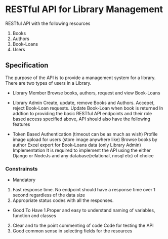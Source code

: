 # RESTful API for Library Management
RESTful API with the following resources

1. Books
2. Authors
3. Book-Loans
4. Users

## Specification
The purpose of the API is to provide a management system for a library. There are two types of users in a Library.

- Library Member
Browse books, authors, request and view Book-Loans

- Library Admin
Create, update, remove Books and Authors. Accepet, reject Book-Loan requests. Update Book-Loan when book is returned
In addtion to providing the basic RESTful API endpoints and their role based access specified above, API should also have the following features

- Token Based Authentication (timeout can be as much as wish)
Profile image upload for users (store image anywhere like)
Browse books by author
Excel export for Book-Loans data (only Library Admin)
Implementation
It is required to implement the API using the either Django or NodeJs and any database(relational, nosql etc) of choice

### Constrainsts
- Mandatory
1. Fast response time. No endpoint should have a response time over 1 second regardless of the data size
2. Appropriate status codes with all the responses.
- Good To Have
1.Proper and easy to understand naming of variables, function and classes
2. Clear and to the point commenting of code
Code for testing the API
3. Good common sense in selecting fields for the resources